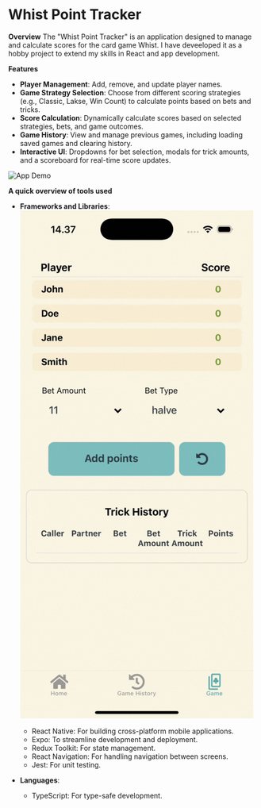 # Whist Point Tracker

**Overview**
The "Whist Point Tracker" is an application designed to manage and calculate scores for the card game Whist. I have deveeloped it as a hobby project to extend my skills in React and app development.

**Features**

- **Player Management**: Add, remove, and update player names.
- **Game Strategy Selection**: Choose from different scoring strategies (e.g., Classic, Lakse, Win Count) to calculate points based on bets and tricks.
- **Score Calculation**: Dynamically calculate scores based on selected strategies, bets, and game outcomes.
- **Game History**: View and manage previous games, including loading saved games and clearing history.
- **Interactive UI**: Dropdowns for bet selection, modals for trick amounts, and a scoreboard for real-time score updates.

<img src="assets/demo.gif" alt="App Demo" width="500" height="300" />

**A quick overview of tools used**

- **Frameworks and Libraries**:![alt text](demo.gif)

  - React Native: For building cross-platform mobile applications.
  - Expo: To streamline development and deployment.
  - Redux Toolkit: For state management.
  - React Navigation: For handling navigation between screens.
  - Jest: For unit testing.

- **Languages**:
  - TypeScript: For type-safe development.
